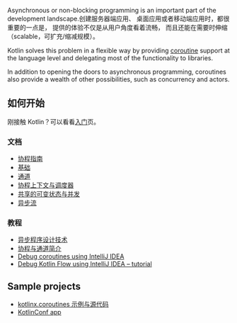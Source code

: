[//]: # (title: 协程)

Asynchronous or non-blocking programming is an important part of the development landscape.创建服务器端应用、
桌面应用或者移动端应用时，都很重要的一点是， 提供的体验不仅是从用户角度看着流畅，
而且还能在需要时伸缩（scalable，可扩充/缩减规模）。

Kotlin solves this problem in a flexible way by providing [coroutine](https://en.wikipedia.org/wiki/Coroutine) support
at the language level and delegating most of the functionality to libraries.

In addition to opening the doors to asynchronous programming, coroutines also provide a wealth of other possibilities,
such as concurrency and actors.

## 如何开始

刚接触 Kotlin？可以看看[入门](getting-started.md)页。

### 文档

- [协程指南](coroutines-guide.md)
- [基础](coroutines-basics.md)
- [通道](channels.md)
- [协程上下文与调度器](coroutine-context-and-dispatchers.md)
- [共享的可变状态与并发](shared-mutable-state-and-concurrency.md)
- [异步流](flow.md)

### 教程

- [异步程序设计技术](async-programming.md)
- [协程与通道简介](https://play.kotlinlang.org/hands-on/Introduction%20to%20Coroutines%20and%20Channels/01_Introduction)
- [Debug coroutines using IntelliJ IDEA](debug-coroutines-with-idea.md)
- [Debug Kotlin Flow using IntelliJ IDEA – tutorial](debug-flow-with-idea.md)

## Sample projects

- [kotlinx.coroutines 示例与源代码](https://github.com/Kotlin/kotlin-coroutines/tree/master/examples)
- [KotlinConf app](https://github.com/JetBrains/kotlinconf-app)


